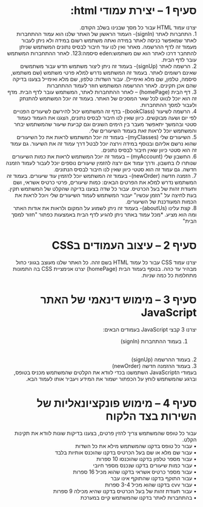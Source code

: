 <div dir="rtl">

<h1>סעיף 1 – יצירת עמודי html:
</h1>
יצרנו עמוד HTML עבור כל מסך שבנינו בשלב הקודם.
<br>
1.	התחברות לאתר (signIn)- העמוד הראשון של האתר שלנו הוא עמוד ההתחברות לאתר שמאפשר כניסה לאתר במידה ואתה משתמש רשום במידה ולא ניתן לעבור מעמוד זה לדף ההרשמה. מאחר ואין לנו עוד חיבור לבסיס נתונים המשתמש שניתן להתחבר דרכו לאתר הוא שם משתמש:eden סיסמה:123. לאחר ההתחברות המשתמש עובר לדף הבית.
<br>
2.	הרשמה לאתר (signUp)- בעמוד זה ניתן ליצור משתמש חדש עבור משתמשים שאינם רשומים לאתר. בעמוד זה המשתמש נדרש למלא פרטי משתמש (שם משתמש, סיסמה, טלפון, שם מלא ואימייל). עבור השדות: טלפון, שם מלא ואימייל בצענו בדיקה שהם אכן תקינים. לאחר ההרשמה המשתמש חוזר לעמוד ההתחברות
<br>
3.	דף הבית (homePage) – לאחר ההתחברות לאתר, המשתמש עובר לדף הבית. מדף זה הוא יוכל לנווט לכל שאר המסכים של האתר. בעמוד זה יוכל המשתמש להתנתק ולעבור למסך ההתחברות.
<br>
4.	הרשמה לשיעור (bookClass)- בדף זה המשתמש יכול להירשם לשיעורים הפנויים לפי יום ושעה מבוקשים. כיוון שאין לנו חיבור לבסיס נתונים, הצגנו את העמוד כעמוד סטטי ובהמשך יתאפשר מעבר בין הימים השונים וגם קביעת שיעור שהמשתמש יבחר והמשתמש יוכל לראות זאת בעמוד השיעורים שלי. 
<br>
5.	השיעורים שלי (myClasses)- בעמוד זה יוכל המשתמש לראות את כל השיעורים שהוא נרשם אליהם ובנוסף במידה וירצה יוכל לבטל דרך עמוד זה את השיעור. גם עמוד זה הוא סטטי כיוון שאין חיבור לבסיס נתונים.
<br>
6.	החשבון שלי (myAccount) – בעמוד זה יוכל המשתמש לראות את כמות השיעורים שנותרו לו בחשבון. ודרך עמוד אם ירצה להזמין שיעורים נוספים יוכל לעבור לעמוד הזמנה חדשה. גם עמוד זה הוא סטטי כיוון שאין לנו חיבור לבסיס הנתונים.
<br>
7.	הזמנה חדשה (newOrder)- בעמוד זה המשתמש יוכל להזמין עוד שיעורים. בעמוד זה המשתמש נדרש למלא את הפרטים הבאים: כמות שיעורים, פרטי כרטיס אשראי, ושם ותעודת זהות של בעל הכרטיס. עבור כל שדה בצענו בדיקה שהקלט של המשתמש תקין. בעת לחיצה על "הזמן עכשיו" יעבור המשתמש לעמוד השיעורים שלי ויוכל לראות את הכמות המעודכנת של השיעורים. 
<br>
8.	קצת עלינו (aboutUs)- בעמוד זה ניתן לשמוע על המקום ולראות את אודות האתר ומה הוא מציע.
*מכל עמוד באתר ניתן להגיע לדף הבית באמצעות כפתור "חזור למסך הבית"

<h1>סעיף 2 – עיצוב העמודים בCSS 
</h1>
יצרנו עמוד CSS עבור כל עמוד HTML בשם זהה. כל האתר שלנו מעוצב בגווני כחול מבהיר עד כהה. בנוסף בעמוד הבית (homePage) יצרנו אנימציית CSS בה התמונות מתחלפות כל כמה שניות. 

<h1>סעיף 3 – מימוש דינאמי של האתר JavaScript
</h1>

יצרנו 3 קבצי JavaScript בעמודים הבאים:
<br>
1.	בעמוד ההתחברות (signIn)
<br>
2.	בעמוד ההרשמה (signUp)
<br>
3.	בעמוד ההזמנה חדשה (newOrder)
<br>
בעמודי הJavaScript השתמשנו בכדי לוודא את הקלטים שהמשתמש מכניס בטופס, וברגע שהמשתמש לוחץ על הכפתור ישמור את המידע ויעביר אותו לעמוד הבא.

<h1>סעיף 4 – מימוש פונקציונאליות של השירות בצד הלקוח
</h1>

עבור כל טופס שהמשתמש צריך להזין פרטים, בצענו בדיקות שונות לוודא את תקינות הקלט.
<br>
•	עבור כל טופס בדקנו שהמשתמש מילא את כל השדות
<br>
•	עבור שם מלא או שם בעל הכרטיס בדקנו שהוכנס אותיות בלבד
<br>
•	עבור מספר טלפון בדקנו שהוכנסו 10 ספרות
<br>
•	עבור כמות שיעורים בדקנו שנכנס מספר חיובי 
<br>
•	עבור מספר כרטיס אשראי בדקנו שהוא מכיל 16 ספרות
<br>
•	עבור התוקף בדקנו שהתוקף אינו עבר 
<br>
•	עבור cvv בדקנו שהוא מכיל 3-4 ספרות
<br>
•	עבור תעודת זהות של בעל הכרטיס בדקנו שהיא מכילה 9 ספרות
<br>
•	בהתחברות לאתר בדקנו שהמשתמש קיים במערכת

</div>